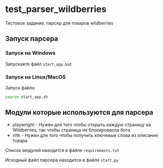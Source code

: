 # test_parser_wildberries
Тестовое задание, парсер для товаров wildberries


## Запуск парсера

### Запуск на Windows
Запускаете файл `start_app.bat`

### Запуск на Linux/MacOS
Запуск файла 
```bash
source start_app.sh
```

## Модули которые используются для парсера

- playwright - Нужен для того чтобы открыть каждую страницу на Wildberries, так чтобы страница не блокироваола бота
- nltk - Нужен для того чтобы получить ключевые слова из описание товара

Список модулей находится в файле `requirements.txt`

Исходный файл парсера находится в файле `start.py`